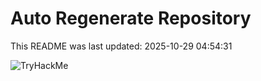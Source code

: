 # Auto Regenerate Repository

This README was last updated: 2025-10-29 04:54:31

 ![TryHackMe](https://tryhackme.com/badge/533634)